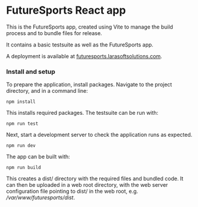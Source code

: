 # FutureSports React app

This is the FutureSports app, created using Vite to manage the build process and to
bundle files for release.

It contains a basic testsuite as well as the FutureSports app.

A deployment is available at [futuresports.larasoftsolutions.com](https://futuresports.larasoftsolutions.com).

### Install and setup

To prepare the application, install packages. Navigate to the project directory,
and in a command line:

``npm install``

This installs required packages. The testsuite can be run with:

``npm run test``

Next, start a development server to check the
application runs as expected.

``npm run dev``

The app can be built with:

``npm run build``

This creates a dist/ directory with the required files and bundled code. It can
then be uploaded in a web root directory, with the web server configuration file
pointing to dist/ in the web root, e.g. _/var/www/futuresports/dist_.
